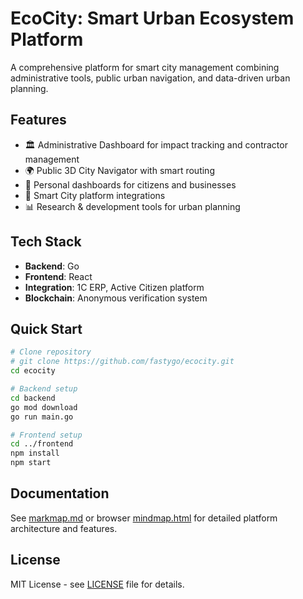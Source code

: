 # EcoCity: Smart Urban Ecosystem Platform

A comprehensive platform for smart city management combining administrative tools, public urban navigation, and data-driven urban planning.

## Features

- 🏛️ Administrative Dashboard for impact tracking and contractor management
- 🌍 Public 3D City Navigator with smart routing
- 👤 Personal dashboards for citizens and businesses
- 🔧 Smart City platform integrations
- 📊 Research & development tools for urban planning

## Tech Stack

- **Backend**: Go
- **Frontend**: React
- **Integration**: 1C ERP, Active Citizen platform
- **Blockchain**: Anonymous verification system

## Quick Start

```bash
# Clone repository
# git clone https://github.com/fastygo/ecocity.git
cd ecocity

# Backend setup
cd backend
go mod download
go run main.go

# Frontend setup
cd ../frontend
npm install
npm start
```

## Documentation

See [markmap.md](markmap.md) or browser [mindmap.html](mindmap.html) for detailed platform architecture and features.

## License

MIT License - see [LICENSE](LICENSE) file for details. 